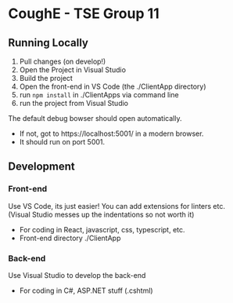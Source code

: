 # CoughE - TSE Group 11

## Running Locally
1. Pull changes (on develop!)
2. Open the Project in Visual Studio
3. Build the project
4. Open the front-end in VS Code (the ./ClientApp directory)
5. run `npm install` in ./ClientApps via command line
6. run the project from Visual Studio 

The default debug bowser should open automatically.
* If not, got to https://localhost:5001/ in a modern browser. 
* It should run on port 5001.


## Development
### Front-end 
Use VS Code, its just easier!  You can add extensions for linters etc.  
(Visual Studio messes up the indentations so not worth it) 

* For coding in React, javascript, css, typescript, etc.
* Front-end directory ./ClientApp

### Back-end
Use Visual Studio to develop the back-end

* For coding in C#, ASP.NET stuff (.cshtml)

